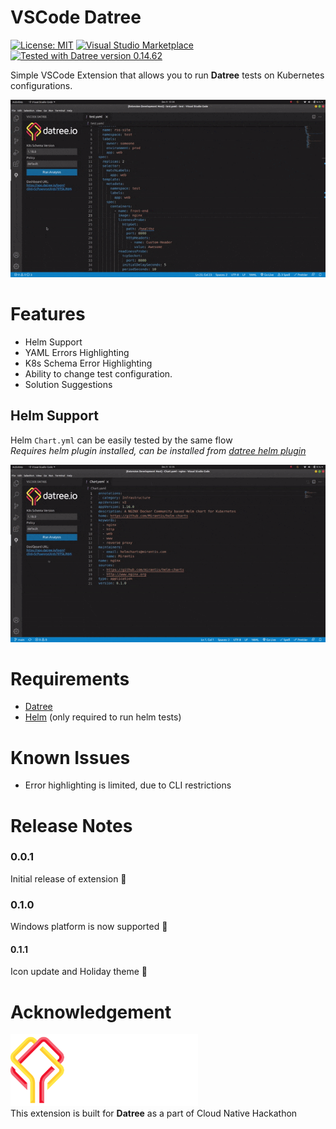 # VSCode Datree

[![License: MIT](https://img.shields.io/badge/License-MIT-yellow.svg)](https://opensource.org/licenses/MIT)
[![Visual Studio Marketplace](https://vsmarketplacebadge.apphb.com/installs-short/suyashsonawane.vscode-datree.svg?style=flat-square)](https://marketplace.visualstudio.com/items?itemName=suyashsonawane.vscode-datree)
[![Tested with Datree version 0.14.62](https://img.shields.io/badge/Datree-0.14.62-green)](https://www.datree.io/)


Simple VSCode Extension that allows you to run **Datree** tests on Kubernetes configurations.

![Demo](media/head.gif)

# Features

- Helm Support
- YAML Errors Highlighting
- K8s Schema Error Highlighting
- Ability to change test configuration.
- Solution Suggestions

## Helm Support

Helm `Chart.yml` can be easily tested by the same flow <br/>
_Requires helm plugin installed, can be installed from [datree helm plugin](https://hub.datree.io/helm-plugin)_

![Helm](media/helm.gif)

# Requirements

- [Datree](https://www.datree.io/)
- [Helm](https://helm.sh/docs/intro/install/) (only required to run helm tests)

# Known Issues

- Error highlighting is limited, due to CLI restrictions

# Release Notes

### 0.0.1

Initial release of extension 🚀

### 0.1.0
Windows platform is now supported 💯 

#### 0.1.1
Icon update and Holiday theme 🎉
# Acknowledgement

<img src="media/datree-logo.png" width="300px"> <br/>
This extension is built for **Datree** as a part of Cloud Native Hackathon
